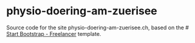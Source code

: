 # physio-doering-am-zuerisee

Source code for the site physio-doering-am-zuerisee.ch, based on the #
[Start Bootstrap - Freelancer](https://startbootstrap.com/template-overviews/freelancer/)
template.
